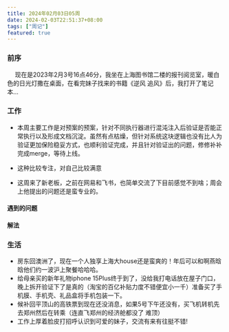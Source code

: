 ```yaml
---
title: 2024年02月03日05周
date: 2024-02-03T22:51:37+08:00
tags: ["周记"]
featured: true
---
```


### 前序

&ensp;&ensp; 现在是2023年2月3号16点46分，我坐在上海图书馆二楼的报刊阅览室，暖白色的日光灯撒在桌面，在看完妹子找来的书籍《逆风 追风》后，我打开了笔记本...


### 工作

- 本周主要工作是对预案的预案，针对不同执行器进行混沌注入后验证是否能正常执行以及形成文档沉淀。虽然有点枯燥，但针对系统这块逻辑也没有比人为验证更加保险稳妥方式，也顺利验证完成，并且针对验证出的问题，修修补补完成merge，等待上线。

- 这种比较专注，对自己比较满意

- 这周来了新老板，之前在网易和飞书，也简单交流了下目前感觉不到啥；周会上他提出的问题还是蛮专业的。

#### 遇到的问题

#### 解法


### 生活

- 房东回澳洲了，现在一个人独享上海大house还是蛮爽的！年后可以和啊燕晗晗他们约一波沪上聚餐哈哈哈。
- 给母亲买的新年礼物iphone 15Plus终于到了，没给我打电话放在屋子门口，晚上拆开验证下了是真的（淘宝的百亿补贴力度不错便宜小一千）准备买了手机膜、手机壳、礼品盒将手机包装一下。
- 候补回平顶山的高铁票到现在还没消息，如果5号下午还没有，买飞机转机先去郑州然后在转乘（连直飞郑州的经济舱都没了 难顶）
- 工作上厚着脸皮打招呼认识到可爱的妹子，交流有来有往挺不错!
